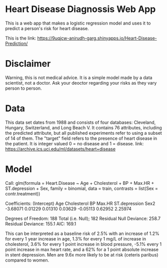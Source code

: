 # Heart Disease Diagnossis Web App
 
This is a web app that makes a logistic regression model and uses it to predict a person's risk for heart disease.

This is the link: https://9uqjcw-anirudh-garg.shinyapps.io/Heart-Disease-Prediction/

# Disclaimer 

Warning, this is not medical advice. It is a simple model made by a data scientist, not a doctor. Ask your deoctor regarding your risks as they vary person to person. 

# Data
This data set dates from 1988 and consists of four databases: Cleveland, Hungary, Switzerland, and Long Beach V. It contains 76 attributes, including the predicted attribute, but all published experiments refer to using a subset of 14 of them. The "target" field refers to the presence of heart disease in the patient. It is integer valued 0 = no disease and 1 = disease.
link: https://archive.ics.uci.edu/ml/datasets/heart+disease

# Model

Call:  glm(formula = Heart.Disease ~ Age + Cholesterol + BP + Max.HR + 
    ST.depression + Sex, family = binomial, data = train, contrasts = list(Sex = contr.treatment))

Coefficients:
  (Intercept)            Age    Cholesterol             BP         Max.HR  ST.depression           Sex2  
     -3.68071        0.01229        0.01310        0.03629       -0.05113        0.62952        2.25974  

Degrees of Freedom: 188 Total (i.e. Null);  182 Residual
Null Deviance:	    258.7 
Residual Deviance: 155.1 	AIC: 169.1

This can be interpreted as a baseline risk of 2.5% with an increase of 1.2% for every 1 year increase in age, 1.3% for every 1 mg/L of increase in cholesterol, 3.6% for every 1 point increase in blood pressure, -5.1% every 1 point increase in max heart rate, and a 62% for a 1 point absolute increase in stent depression. Men are 9.6x more likely to be at risk (ceteris paribus) compared to women.

